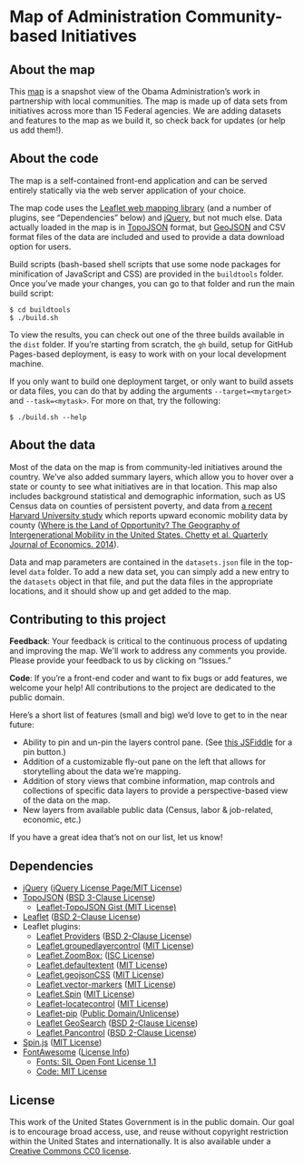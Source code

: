 # Map of Administration Community-based Initiatives

## About the map
This [map](https://www.whitehouse.gov/omb/place) is a snapshot view of the Obama Administration’s work in partnership with local communities. The map is made up of data sets from initiatives across more than 15 Federal agencies. We are adding datasets and features to the map as we build it, so check back for updates (or help us add them!). 

## About the code
The map is a self-contained front-end application and can be served entirely statically via the web server application of your choice.

The map code uses the [Leaflet web mapping library](http://leafletjs.com/) (and a number of plugins, see “Dependencies” below) and [jQuery](https://jquery.org), but not much else.  Data actually loaded in the map is in [TopoJSON](https://github.com/mbostock/topojson/wiki) format, but [GeoJSON](http://geojson.org/) and CSV format files of the data are included and used to provide a data download option for users.

Build scripts (bash-based shell scripts that use some node packages for minification of JavaScript and CSS) are provided in the `buildtools` folder.  Once you’ve made your changes, you can go to that folder and run the main build script:
```
$ cd buildtools
$ ./build.sh
```
To view the results, you can check out one of the three builds available in the `dist` folder.  If you’re starting from scratch, the `gh` build, setup for GitHub Pages-based deployment, is easy to work with on your local development machine.

If you only want to build one deployment target, or only want to build assets or data files, you can do that by adding the arguments `--target=<mytarget>` and `--task=<mytask>`.  For more on that, try the following:
```
$ ./build.sh --help
```

## About the data
Most of the data on the map is from community-led initiatives around the country. We’ve also added summary layers, which allow you to hover over a state or county to see what initiatives are in that location.  This map also includes background statistical and demographic information, such as US Census data on counties of persistent poverty, and data from [a recent Harvard University study](http://www.equality-of-opportunity.org/) which reports upward economic mobility data by county ([Where is the Land of Opportunity? The Geography of Intergenerational Mobility in the United States. Chetty et al. Quarterly Journal of Economics. 2014](http://www.equality-of-opportunity.org/images/mobility_geo.pdf)).

Data and map parameters are contained in the `datasets.json` file in the top-level `data` folder.  To add a new data set, you can simply add a new entry to the `datasets` object in that file, and put the data files in the appropriate locations, and it should show up and get added to the map.

## Contributing to this project
**Feedback**: Your feedback is critical to the continuous process of updating and improving the map. We'll work to address any comments you provide. Please provide your feedback to us by clicking on “Issues.”

**Code**: If you’re a front-end coder and want to fix bugs or add features, we welcome your help!  All contributions to the project are dedicated to the public domain.

Here’s a short list of features (small and big) we’d love to get to in the near future:
* Ability to pin and un-pin the layers control pane.  (See [this JSFiddle](http://jsfiddle.net/ryanbharvey/zAFND/3291/) for a pin button.)
* Addition of a customizable fly-out pane on the left that allows for storytelling about the data we’re mapping.
* Addition of story views that combine information, map controls and collections of specific data layers to provide a perspective-based view of the data on the map.
* New layers from available public data (Census, labor & job-related, economic, etc.)

If you have a great idea that’s not on our list, let us know! 

## Dependencies
* [jQuery](https://jquery.org) ([jQuery License Page/MIT License](https://jquery.org/license/))
* [TopoJSON](https://github.com/mbostock/topojson/wiki) ([BSD 3-Clause License](https://github.com/mbostock/topojson/blob/master/LICENSE))
  * [Leaflet-TopoJSON Gist (MIT License)](https://gist.github.com/rclark/5779673/)
* [Leaflet](http://leafletjs.com) ([BSD 2-Clause License](https://github.com/Leaflet/Leaflet/blob/master/LICENSE))
* Leaflet plugins:
  * [Leaflet Providers](https://github.com/leaflet-extras/leaflet-providers) ([BSD 2-Clause License](https://github.com/leaflet-extras/leaflet-providers/blob/master/license.md)) 
  * [Leaflet.groupedlayercontrol](https://github.com/ismyrnow/Leaflet.groupedlayercontrol) ([MIT License](https://github.com/ismyrnow/Leaflet.groupedlayercontrol/blob/gh-pages/MIT-LICENSE.txt))
  * [Leaflet.ZoomBox:](https://github.com/consbio/Leaflet.ZoomBox) ([ISC License](https://github.com/consbio/Leaflet.ZoomBox/blob/master/LICENSE))
  * [Leaflet.defaultextent](https://github.com/nguyenning/Leaflet.defaultextent) ([MIT License](https://github.com/nguyenning/Leaflet.defaultextent/blob/master/LICENSE))
  * [Leaflet.geojsonCSS](https://github.com/albburtsev/Leaflet.geojsonCSS) ([MIT License](https://github.com/albburtsev/Leaflet.geojsonCSS/blob/master/LICENSE))
  * [Leaflet.vector-markers](https://github.com/hiasinho/Leaflet.vector-markers) ([MIT License](https://github.com/hiasinho/Leaflet.vector-markers/blob/master/LICENSE))
  * [Leaflet.Spin](https://github.com/makinacorpus/Leaflet.Spin) ([MIT License](https://github.com/makinacorpus/Leaflet.Spin/blob/master/LICENSE))
  * [Leaflet-locatecontrol](https://github.com/domoritz/leaflet-locatecontrol) ([MIT License](https://github.com/domoritz/leaflet-locatecontrol/blob/gh-pages/LICENSE))
  * [Leaflet-pip](https://github.com/mapbox/leaflet-pip) ([Public Domain/Unlicense](https://github.com/mapbox/leaflet-pip/blob/gh-pages/LICENSE))
  * [Leaflet GeoSearch](https://github.com/smeijer/L.GeoSearch) ([BSD 2-Clause License](https://github.com/smeijer/L.GeoSearch/blob/master/LICENSE))
  * [Leaflet.Pancontrol](https://github.com/kartena/Leaflet.Pancontrol) ([BSD 2-Clause License](https://github.com/kartena/Leaflet.Pancontrol/blob/master/LICENSE))
* [Spin.js](http://fgnass.github.io/spin.js/) ([MIT License](https://github.com/fgnass/spin.js/blob/master/LICENSE.md))
* [FontAwesome](https://fortawesome.github.io/Font-Awesome/) ([License Info](https://fontawesome.github.io/Font-Awesome/license/))
  * [Fonts: SIL Open Font License 1.1](http://scripts.sil.org/cms/scripts/page.php?item_id=OFL_web)
  * [Code: MIT License](http://opensource.org/licenses/mit-license.html)

## License
This work of the United States Government is in the public domain.  Our goal is to encourage broad access, use, and reuse without copyright restriction within the United States and internationally.  It is also available under a [Creative Commons CC0 license](https://creativecommons.org/publicdomain/zero/1.0/).
